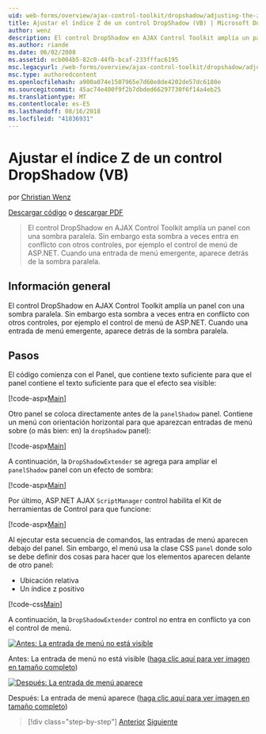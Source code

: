 ```yaml
---
uid: web-forms/overview/ajax-control-toolkit/dropshadow/adjusting-the-z-index-of-a-dropshadow-vb
title: Ajustar el índice Z de un control DropShadow (VB) | Microsoft Docs
author: wenz
description: El control DropShadow en AJAX Control Toolkit amplía un panel con una sombra paralela. Sin embargo esta sombra a veces entra en conflicto con otros controles para insta...
ms.author: riande
ms.date: 06/02/2008
ms.assetid: ecb004b5-82c0-44fb-bcaf-233fffac6195
msc.legacyurl: /web-forms/overview/ajax-control-toolkit/dropshadow/adjusting-the-z-index-of-a-dropshadow-vb
msc.type: authoredcontent
ms.openlocfilehash: a900a074e1507965e7d60e8de4202de57dc6180e
ms.sourcegitcommit: 45ac74e400f9f2b7dbded66297730f6f14a4eb25
ms.translationtype: MT
ms.contentlocale: es-ES
ms.lasthandoff: 08/16/2018
ms.locfileid: "41836931"
---
```

<a name="adjusting-the-z-index-of-a-dropshadow-vb"></a>Ajustar el índice Z de un control DropShadow (VB)
====================
por [Christian Wenz](https://github.com/wenz)

[Descargar código](http://download.microsoft.com/download/5/1/6/51652a81-500b-4f6b-88d3-617103e7941e/DropShadow1.vb.zip) o [descargar PDF](http://download.microsoft.com/download/b/6/a/b6ae89ee-df69-4c87-9bfb-ad1eb2b23373/dropshadow1VB.pdf)

> El control DropShadow en AJAX Control Toolkit amplía un panel con una sombra paralela. Sin embargo esta sombra a veces entra en conflicto con otros controles, por ejemplo el control de menú de ASP.NET. Cuando una entrada de menú emergente, aparece detrás de la sombra paralela.


## <a name="overview"></a>Información general

El control DropShadow en AJAX Control Toolkit amplía un panel con una sombra paralela. Sin embargo esta sombra a veces entra en conflicto con otros controles, por ejemplo el control de menú de ASP.NET. Cuando una entrada de menú emergente, aparece detrás de la sombra paralela.

## <a name="steps"></a>Pasos

El código comienza con el Panel, que contiene texto suficiente para que el panel contiene el texto suficiente para que el efecto sea visible:

[!code-aspx[Main](adjusting-the-z-index-of-a-dropshadow-vb/samples/sample1.aspx)]

Otro panel se coloca directamente antes de la `panelShadow` panel. Contiene un menú con orientación horizontal para que aparezcan entradas de menú sobre (o más bien: en) la `dropShadow` panel):

[!code-aspx[Main](adjusting-the-z-index-of-a-dropshadow-vb/samples/sample2.aspx)]

A continuación, la `DropShadowExtender` se agrega para ampliar el `panelShadow` panel con un efecto de sombra:

[!code-aspx[Main](adjusting-the-z-index-of-a-dropshadow-vb/samples/sample3.aspx)]

Por último, ASP.NET AJAX `ScriptManager` control habilita el Kit de herramientas de Control para que funcione:

[!code-aspx[Main](adjusting-the-z-index-of-a-dropshadow-vb/samples/sample4.aspx)]

Al ejecutar esta secuencia de comandos, las entradas de menú aparecen debajo del panel. Sin embargo, el menú usa la clase CSS `panel` donde solo se debe definir dos cosas para hacer que los elementos aparecen delante de otro panel:

- Ubicación relativa
- Un índice z positivo

[!code-css[Main](adjusting-the-z-index-of-a-dropshadow-vb/samples/sample5.css)]

A continuación, la `DropShadowExtender` control no entra en conflicto ya con el control de menú.


[![Antes: La entrada de menú no está visible](adjusting-the-z-index-of-a-dropshadow-vb/_static/image2.png)](adjusting-the-z-index-of-a-dropshadow-vb/_static/image1.png)

Antes: La entrada de menú no está visible ([haga clic aquí para ver imagen en tamaño completo](adjusting-the-z-index-of-a-dropshadow-vb/_static/image3.png))


[![Después: La entrada de menú aparece](adjusting-the-z-index-of-a-dropshadow-vb/_static/image5.png)](adjusting-the-z-index-of-a-dropshadow-vb/_static/image4.png)

Después: La entrada de menú aparece ([haga clic aquí para ver imagen en tamaño completo](adjusting-the-z-index-of-a-dropshadow-vb/_static/image6.png))

> [!div class="step-by-step"]
> [Anterior](manipulating-dropshadow-properties-from-client-code-cs.md)
> [Siguiente](manipulating-dropshadow-properties-from-client-code-vb.md)
